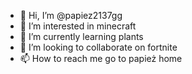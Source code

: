 - 👋 Hi, I’m @papiez2137gg
- 👀 I’m interested in minecraft
- 🌱 I’m currently learning plants
- 💞️ I’m looking to collaborate on fortnite
- 📫 How to reach me go to papież home

<!---
papiez2137gg/papiez2137gg is a ✨ special ✨ repository because its `README.md` (this file) appears on your GitHub profile.
You can click the Preview link to take a look at your changes.
--->
